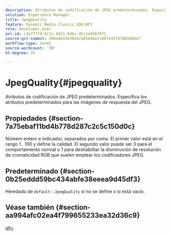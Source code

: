 ```yaml
---
description: Atributos de codificación de JPEG predeterminados. Especifica los atributos predeterminados para las imágenes de respuesta del JPEG.
solution: Experience Manager
title: JpegQuality
feature: Dynamic Media Classic,SDK/API
role: Developer,User
exl-id: c2a7f7f9-0c2c-4421-9dbc-d5c1e936f0f1
source-git-commit: 206e4643e3926cb85b4be2189743578f88180be7
workflow-type: tm+mt
source-wordcount: '78'
ht-degree: 3%

---
```


# JpegQuality{#jpegquality}

Atributos de codificación de JPEG predeterminados. Especifica los atributos predeterminados para las imágenes de respuesta del JPEG.

## Propiedades {#section-7a75ebaf11bd4b778d287c2c5c150d0c}

Número entero e indicador, separados por coma. El primer valor está en el rango 1.. 100 y define la calidad. El segundo valor puede ser 0 para el comportamiento normal o 1 para deshabilitar la disminución de resolución de cromaticidad RGB que suelen emplear los codificadores JPEG.

## Predeterminado {#section-0b25eddd59bc434abfe38eeea9d45df3}

Heredado de `default::JpegQuality` si no se define o si está vacío.

## Véase también {#section-aa994afc02ea4f799655233ea32d36c9}

[qlt=](../../../../../is-api/http-ref/image-serving-api-ref/c-http-protocol-reference/c-command-reference/r-is-http-qlt.md#reference-f69ed0758c784b0385d979820546d352)
